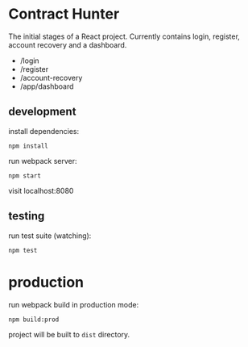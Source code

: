 # Contract Hunter

The initial stages of a React project.
Currently contains login, register, account recovery and a dashboard.

- /login
- /register
- /account-recovery
- /app/dashboard

## development

install dependencies:

`npm install`

run webpack server:

`npm start`

visit localhost:8080

## testing

run test suite (watching):

`npm test`

# production

run webpack build in production mode:

`npm build:prod`

project will be built to `dist` directory.
